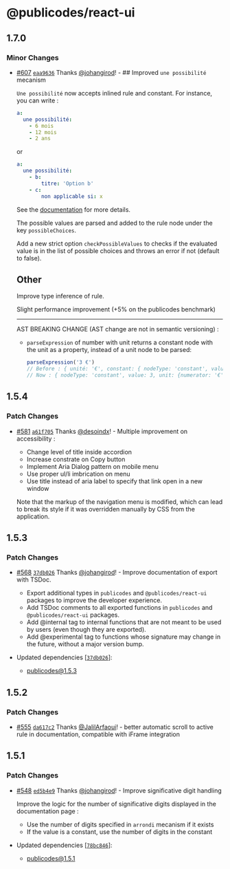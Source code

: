 # @publicodes/react-ui

## 1.7.0

### Minor Changes

- [#607](https://github.com/publicodes/publicodes/pull/607) [`eaa9636`](https://github.com/publicodes/publicodes/commit/eaa963644e17360110b23c45f4617eb69122f805) Thanks [@johangirod](https://github.com/johangirod)! - ## Improved `une possibilité` mecanism

  `Une possibilité` now accepts inlined rule and constant.
  For instance, you can write :

  ```yaml
  a:
    une possibilité:
      - 6 mois
      - 12 mois
      - 2 ans
  ```

  or

  ```yaml
  a:
    une possibilité:
      - b:
          titre: 'Option b'
      - c:
          non applicable si: x
  ```

  See the [documentation](https://publi.codes/docs/manuel/une-possibilité) for more details.

  The possible values are parsed and added to the rule node under the key `possibleChoices`.

  Add a new strict option `checkPossibleValues` to checks if the evaluated value is in the list of possible choices and throws an error if not (default to false).

  ## Other

  Improve type inference of rule.

  Slight performance improvement (+5% on the publicodes benchmark)

  ***

  AST BREAKING CHANGE (AST change are not in semantic versioning) :

  - `parseExpression` of number with unit returns a constant node with the unit as a property, instead of a unit node to be parsed:
    ```js
    parseExpression('3 €')
    // Before : { unité: '€', constant: { nodeType: 'constant', value: 3 }
    // Now : { nodeType: 'constant', value: 3, unit: {numerator: '€' } }
    ```

## 1.5.4

### Patch Changes

- [#581](https://github.com/publicodes/publicodes/pull/581) [`a61f705`](https://github.com/publicodes/publicodes/commit/a61f705a2a634792d7f6fe1f174f471a120bed11) Thanks [@desoindx](https://github.com/desoindx)! - Multiple improvement on accessibility :

  - Change level of title inside accordion
  - Increase constrate on Copy button
  - Implement Aria Dialog pattern on mobile menu
  - Use proper ul/li imbrication on menu
  - Use title instead of aria label to specify that link open in a new window

  Note that the markup of the navigation menu is modified, which can lead to break its style if it was overridden manually by CSS from the application.

## 1.5.3

### Patch Changes

- [#568](https://github.com/publicodes/publicodes/pull/568) [`37db026`](https://github.com/publicodes/publicodes/commit/37db026f9770d14788c1e9567ef55c5a70422896) Thanks [@johangirod](https://github.com/johangirod)! - Improve documentation of export with TSDoc.

  - Export additional types in `publicodes` and `@publicodes/react-ui` packages to improve the developer experience.
  - Add TSDoc comments to all exported functions in `publicodes` and `@publicodes/react-ui` packages.
  - Add @internal tag to internal functions that are not meant to be used by users (even though they are exported).
  - Add @experimental tag to functions whose signature may change in the future, without a major version bump.

- Updated dependencies [[`37db026`](https://github.com/publicodes/publicodes/commit/37db026f9770d14788c1e9567ef55c5a70422896)]:
  - publicodes@1.5.3

## 1.5.2

### Patch Changes

- [#555](https://github.com/publicodes/publicodes/pull/555) [`da617c2`](https://github.com/publicodes/publicodes/commit/da617c2e159edd6bfc6a0d6e7d209056eee2f69e) Thanks [@JalilArfaoui](https://github.com/JalilArfaoui)! - better automatic scroll to active rule in documentation, compatible with iFrame integration

## 1.5.1

### Patch Changes

- [#548](https://github.com/publicodes/publicodes/pull/548) [`ed5b4e9`](https://github.com/publicodes/publicodes/commit/ed5b4e92160d46142832a6797b3d12e9f6446469) Thanks [@johangirod](https://github.com/johangirod)! - Improve significative digit handling

  Improve the logic for the number of significative digits displayed in the documentation page :

  - Use the number of digits specified in `arrondi` mecanism if it exists
  - If the value is a constant, use the number of digits in the constant

- Updated dependencies [[`78bc846`](https://github.com/publicodes/publicodes/commit/78bc846df64c50353e84484f8e7c66d559ec9747)]:
  - publicodes@1.5.1
